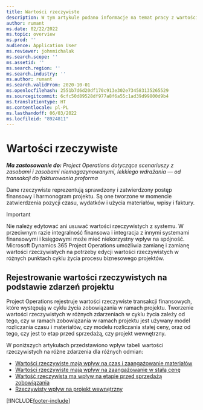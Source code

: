 ```yaml
---
title: Wartości rzeczywiste
description: W tym artykule podano informacje na temat pracy z wartościami rzeczywistymi w aplikacji Microsoft Dynamics 365 Project Operations.
author: rumant
ms.date: 02/22/2022
ms.topic: overview
ms.prod: ''
audience: Application User
ms.reviewer: johnmichalak
ms.search.scope: ''
ms.assetid: ''
ms.search.region: ''
ms.search.industry: ''
ms.author: rumant
ms.search.validFrom: 2020-10-01
ms.openlocfilehash: 2551b7d6d20df170c913e302e734583135265529
ms.sourcegitcommit: 6cfc50d89528df977a8f6a55c1ad39d99800d9b4
ms.translationtype: HT
ms.contentlocale: pl-PL
ms.lasthandoff: 06/03/2022
ms.locfileid: "8924811"
---
```

# <a name="actuals"></a>Wartości rzeczywiste

_**Ma zastosowanie do:** Project Operations dotyczące scenariuszy z zasobami i zasobami niemagazynowanymi, lekkiego wdrażania — od transakcji do fakturowania proforma_

Dane rzeczywiste reprezentują sprawdzony i zatwierdzony postęp finansowy i harmonogram projektu. Są one tworzone w momencie zatwierdzenia pozycji czasu, wydatków i użycia materiałów, wpisy i faktury.

> [!IMPORTANT]
> Nie należy edytować ani usuwać wartości rzeczywistych z systemu. W przeciwnym razie integralność finansowa i integracja z innymi systemami finansowymi i księgowymi może mieć niekorzystny wpływ na spójność. Microsoft Dynamics 365 Project Operations umożliwia zamianę i zamianę wartości rzeczywistych na potrzeby edycji wartości rzeczywistych w różnych punktach cyklu życia procesu biznesowego projektów.

## <a name="recording-actuals-based-on-project-events"></a>Rejestrowanie wartości rzeczywistych na podstawie zdarzeń projektu

Project Operations rejestruje wartości rzeczywiste transakcji finansowych, które występują w cyklu życia zobowiązania w ramach projektu. Tworzenie wartości rzeczywistych w różnych zdarzeniach w cyklu życia zależy od tego, czy w ramach zobowiązania w ramach projektu jest używany model rozliczania czasu i materiałów, czy modelu rozliczania stałej ceny, oraz od tego, czy jest to etap przed sprzedażą, czy projekt wewnętrzny.

W poniższych artykułach przedstawiono wpływ tabeli wartości rzeczywistych na różne zdarzenia dla różnych odmian:

- [Wartości rzeczywiste mają wpływ na czas i zaangażowanie materiałów](ActualsonTM.md)
- [Wartości rzeczywiste mają wpływ na zaangażowanie w stałą cenę](ActualonFP.md)
- [Wartość rzeczywista ma wpływ na etapie przed sprzedażą zobowiązania](ActualonPreSales.md)
- [Rzeczywisty wpływ na projekt wewnętrzny](ActualonInternal.md)

[!INCLUDE[footer-include](../includes/footer-banner.md)]
